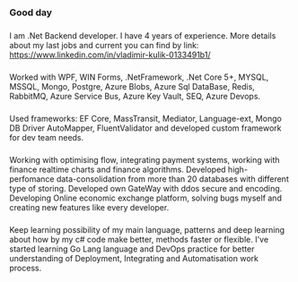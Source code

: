 ### Good day
###
  I am .Net Backend developer. I have 4 years of experience.
  More details about my last jobs and current you can find by link: https://www.linkedin.com/in/vladimir-kulik-0133491b1/
###
  Worked with WPF, WIN Forms, .NetFramework, .Net Core 5+,
  MYSQL, MSSQL, Mongo, Postgre, Azure Blobs, Azure Sql DataBase, Redis, RabbitMQ,
  Azure Service Bus, Azure Key Vault, SEQ, Azure Devops.
###
  Used frameworks: EF Core, MassTransit, Mediator, Language-ext, Mongo DB Driver
  AutoMapper, FluentValidator and developed custom framework for dev team needs.
###
  Working with optimising flow, integrating payment systems, working with
  finance realtime charts and finance algorithms. Developed high-perfomance data-consolidation
  from more than 20 databases with different type of storing. Developed own GateWay
  with ddos secure and encoding. Developing Online economic exchange
  platform, solving bugs myself and creating new features like every developer.
###
  Keep learning possibility of my main language, patterns and deep learning about how by my c# code
  make better, methods faster or flexible. I've started learning Go Lang language and DevOps practice
  for better understanding of Deployment, Integrating and Automatisation work process.

